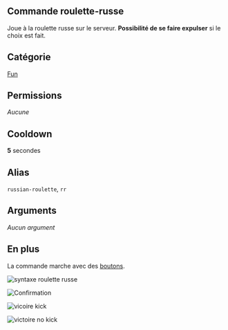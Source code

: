 ## Commande roulette-russe
Joue à la roulette russe sur le serveur.
**Possibilité de se faire expulser** si le choix est fait.

## Catégorie
[Fun](../categories/fun.md)

## Permissions
*Aucune*

## Cooldown
**5** secondes

## Alias
`russian-roulette`, `rr`

## Arguments
*Aucun argument*

## En plus
La commande marche avec des [boutons](../others/boutons.md).

![syntaxe roulette russe](https://media.discordapp.net/attachments/976356791451529236/977588207959048212/unknown.png)

![Confirmation](https://media.discordapp.net/attachments/976356791451529236/977588207694778378/unknown.png)

![vicoire kick](https://media.discordapp.net/attachments/976356791451529236/977588208202309693/unknown.png)

![victoire no kick](https://media.discordapp.net/attachments/976356791451529236/977588208432984094/unknown.png)